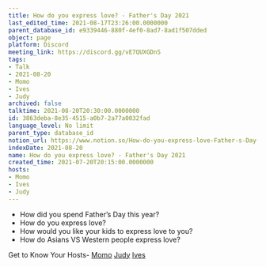 ```yaml
---
title: How do you express love? - Father's Day 2021
last_edited_time: 2021-08-17T23:26:00.0000000
parent_database_id: e9339446-880f-4ef0-8ad7-8ad1f507dded
object: page
platform: Discord
meeting_link: https://discord.gg/vE7QUXGDnS
tags:
- Talk
- 2021-08-20
- Momo
- Ives
- Judy
archived: false
talktime: 2021-08-20T20:30:00.0000000
id: 3863deba-8e35-4515-a0b7-2a77a0032fad
language_level: No limit
parent_type: database_id
notion_url: https://www.notion.so/How-do-you-express-love-Father-s-Day-2021-3863deba8e354515a0b72a77a0032fad
indexDate: 2021-08-20
name: How do you express love? - Father's Day 2021
created_time: 2021-07-20T20:15:00.0000000
hosts:
- Momo
- Ives
- Judy
---
```


   - How did you spend Father’s Day this year?
   - How do you express love?
   - How would you like your kids to express love to you?
   - How do Asians VS Western people express love? 

Get to Know Your Hosts-
[Momo](/23f0f26c7f1547c0b08477c0c6f1f461)
[Judy](/d7df8bdfae994fc1a37a32b73806247f)
[Ives](/80871d292cbd411da0b1ab74bb5bccfd)




